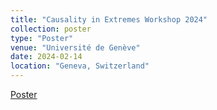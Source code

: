 ```yaml
---
title: "Causality in Extremes Workshop 2024"
collection: poster
type: "Poster"
venue: "Université de Genève"
date: 2024-02-14
location: "Geneva, Switzerland"
---
```


[Poster](/files/Geneva.pdf)
